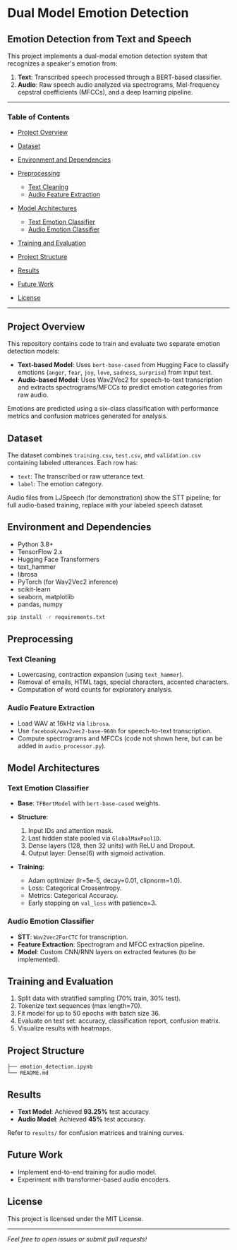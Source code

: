 # Dual Model Emotion Detection

## Emotion Detection from Text and Speech

This project implements a dual-modal emotion detection system that recognizes a speaker's emotion from:

1. **Text**: Transcribed speech processed through a BERT-based classifier.
2. **Audio**: Raw speech audio analyzed via spectrograms, Mel-frequency cepstral coefficients (MFCCs), and a deep learning pipeline.

---

### Table of Contents

* [Project Overview](#project-overview)
* [Dataset](#dataset)
* [Environment and Dependencies](#environment-and-dependencies)
* [Preprocessing](#preprocessing)

  * [Text Cleaning](#text-cleaning)
  * [Audio Feature Extraction](#audio-feature-extraction)
* [Model Architectures](#model-architectures)

  * [Text Emotion Classifier](#text-emotion-classifier)
  * [Audio Emotion Classifier](#audio-emotion-classifier)
* [Training and Evaluation](#training-and-evaluation)
* [Project Structure](#project-structure)
* [Results](#results)
* [Future Work](#future-work)
* [License](#license)

---

## Project Overview

This repository contains code to train and evaluate two separate emotion detection models:

* **Text-based Model**: Uses `bert-base-cased` from Hugging Face to classify emotions (`anger`, `fear`, `joy`, `love`, `sadness`, `surprise`) from input text.
* **Audio-based Model**: Uses Wav2Vec2 for speech-to-text transcription and extracts spectrograms/MFCCs to predict emotion categories from raw audio.

Emotions are predicted using a six-class classification with performance metrics and confusion matrices generated for analysis.

## Dataset

The dataset combines `training.csv`, `test.csv`, and `validation.csv` containing labeled utterances. Each row has:

* `text`: The transcribed or raw utterance text.
* `label`: The emotion category.

Audio files from LJSpeech (for demonstration) show the STT pipeline; for full audio-based training, replace with your labeled speech dataset.

## Environment and Dependencies

* Python 3.8+
* TensorFlow 2.x
* Hugging Face Transformers
* text\_hammer
* librosa
* PyTorch (for Wav2Vec2 inference)
* scikit-learn
* seaborn, matplotlib
* pandas, numpy

```bash
pip install -r requirements.txt
```

## Preprocessing

### Text Cleaning

* Lowercasing, contraction expansion (using `text_hammer`).
* Removal of emails, HTML tags, special characters, accented characters.
* Computation of word counts for exploratory analysis.

### Audio Feature Extraction

* Load WAV at 16kHz via `librosa`.
* Use `facebook/wav2vec2-base-960h` for speech-to-text transcription.
* Compute spectrograms and MFCCs (code not shown here, but can be added in `audio_processor.py`).

## Model Architectures

### Text Emotion Classifier

* **Base**: `TFBertModel` with `bert-base-cased` weights.

* **Structure**:

  1. Input IDs and attention mask.
  2. Last hidden state pooled via `GlobalMaxPool1D`.
  3. Dense layers (128, then 32 units) with ReLU and Dropout.
  4. Output layer: Dense(6) with sigmoid activation.

* **Training**:

  * Adam optimizer (lr=5e-5, decay=0.01, clipnorm=1.0).
  * Loss: Categorical Crossentropy.
  * Metrics: Categorical Accuracy.
  * Early stopping on `val_loss` with patience=3.

### Audio Emotion Classifier

* **STT**: `Wav2Vec2ForCTC` for transcription.
* **Feature Extraction**: Spectrogram and MFCC extraction pipeline.
* **Model**: Custom CNN/RNN layers on extracted features (to be implemented).

## Training and Evaluation

1. Split data with stratified sampling (70% train, 30% test).
2. Tokenize text sequences (max length=70).
3. Fit model for up to 50 epochs with batch size 36.
4. Evaluate on test set: accuracy, classification report, confusion matrix.
5. Visualize results with heatmaps.


## Project Structure

```
├── emotion_detection.ipynb
└── README.md
```

## Results

* **Text Model**: Achieved **93.25%** test accuracy.
* **Audio Model**: Achieved **45%** test accuracy.

Refer to `results/` for confusion matrices and training curves.

## Future Work

* Implement end-to-end training for audio model.
* Experiment with transformer-based audio encoders.

## License

This project is licensed under the MIT License.

---

*Feel free to open issues or submit pull requests!*
